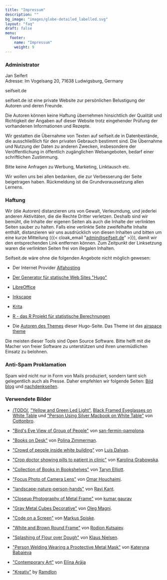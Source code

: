 ```yaml
---
title: "Impressum"
description: ""
bg_image: "images/globe-detailed_labelled.svg"
layout: "faq"
draft: false
menu:
  footer:
    name: "Impressum"
    weight: 9
---
```




### Administrator

Jan Seifert<br/>
Adresse: Im Vogelsang 20, 71638 Ludwigsburg, Germany<br/>

seifseit.de  

seifseit.de ist eine private Website zur persönlichen Belustigung der Autoren und deren Freunde.

Die Autoren können keine Haftung übernehmen hinsichtlich der Qualität und Richtigkeit der Angaben auf dieser Website trotz eingehender Prüfung der vorhandenen Informationen und Rezepte.

Wir gestatten die Übernahme von Texten auf seifseit.de in Datenbestände, die ausschließlich für den privaten Gebrauch bestimmt sind. Die Übernahme und Nutzung der Daten zu anderen Zwecken, insbesondere der Veröffentlichung in öffentlich zugänglichen Webangeboten, bedarf einer schriftlichen Zustimmung.

Bitte keine Anfragen zu Werbung, Marketing, Linktausch etc.

Wir wollen uns bei allen bedanken, die zur Verbesserung der Seite beigetragen haben. Rückmeldung ist die Grundvoraussetzung allen Lernens.



### Haftung

Wir (die Autoren) distanzieren uns von Gewalt, Verleumdung, und jederlei anderen Aktivitäten, die die Rechte Dritter verletzen. Deshalb sind wir bemüht, die Inhalte der eigenen Seiten als auch die Inhalte der verlinkten Seiten sauber zu halten. Falls eine verlinkte Seite zweifelhafte Inhalte enthält, distanzieren wir uns ausdrücklich von diesen Inhalten und bitten um eine kurze Mitteilung ({{< cloak_email "admin@seifseit.de" >}}), damit wir den entsprechenden Link entfernen können. Zum Zeitpunkt der Linksetzung waren die verlinkten Seiten frei von illegalen Inhalten.


Seifseit.de wäre ohne die folgenden Angebote nicht möglich gewesen:

* Der Internet Provider [Alfahosting](https://alfahosting.de/)  
  
* [Der Generator für statische Web Sites "Hugo"](https://gohugo.io/)  
* [LibreOffice](https://de.libreoffice.org)  
* [Inkscape](https://inkscape.org)  
* [Krita](https://krita.org)  
* [R - das R Projekt für statistische Berechnungen](http://www.r-project.org/)
* Die [Autoren des Themes](https://gethugothemes.com/) dieser Hugo-Seite. Das Theme ist das [airspace theme](https://github.com/themefisher/airspace-hugo)


Die meisten dieser Tools sind Open Source Software. Bitte helft mit die Macher von freier Software zu unterstützen und ihren unermüdlichen Einsatz zu belohnen.


### Anti-Spam Proklamation

Spam wird nicht nur in Form von Mails produziert, sondern tarnt sich gelegentlich auch als Presse. Daher empfehlen wir folgende Seiten: [Bild blog](www.bildblog.de) und [nachdenkseiten](www.nachdenkseiten.de).



### Verwendete Bilder

* [/TODO/](https://www.pexels.com/@cottonbro?utm_content=attributionCopyText&utm_medium=referral&utm_source=pexels), ["Yellow and Green Led Light"](https://images.pexels.com/photos/4835419/pexels-photo-4835419.jpeg), [Black Framed Eyeglasses on White Table](https://www.pexels.com/photo/black-framed-eyeglasses-on-white-table-5083246/)  und ["Person Using Silver Macbook on White Table"](https://www.pexels.com/photo/person-using-silver-macbook-on-white-table-4065897/) von [Cottonbro](https://www.pexels.com/@cottonbro).
  
* ["Bird's Eye View of Group of People"](https://www.pexels.com/photo/bird-s-eye-view-of-group-of-people-1299086/) von [san-fermin-pamplona](https://www.pexels.com/@san-fermin-pamplona-549332).
* ["Books on Desk"](https://www.pexels.com/photo/books-on-desk-3747295/) von [Polina Zimmerman](https://www.pexels.com/@polina-zimmerman).
* ["Crowd of people inside white building"](https://www.pexels.com/photo/crowd-of-people-inside-white-building-1770808/) von [Luis Dalvan](https://www.pexels.com/@luisdalvan).
* ["Crop doctor showing pills to patient in clinic"](https://www.pexels.com/photo/crop-doctor-showing-pills-to-patient-in-clinic-4021808/) von [Karolina Grabowska](https://www.pexels.com/@karolina-grabowska).
* ["Collection of Books in Bookshelves"](https://www.pexels.com/photo/collection-of-books-in-bookshelves-9565975/) von [Taryn Elliott](https://www.pexels.com/@taryn-elliott).
* ["Focus Photo of Camera Lens"](https://www.pexels.com/photo/focus-photo-of-camera-lens-752525/) von [Omar Houchaimi](https://www.pexels.com/@omarhouc).
* ["landscape-nature-person-hands"](https://www.pexels.com/photo/landscape-nature-person-hands-1927595/) von [Ravi Kant](https://www.pexels.com/@ravikant).
* ["Closeup Photography of Metal Frame"](https://www.pexels.com/photo/closeup-photography-of-metal-frame-352097/) von  [kumar gaurav](https://www.pexels.com/@gaurav007)
* ["Gray Metal Cubes Decorative"](https://www.pexels.com/photo/gray-metal-cubes-decorative-1005644/) von [Oleg Magni](https://www.pexels.com/@oleg-magni).
* ["Code on a Screen"](https://www.pexels.com/photo/code-on-a-screen-4383298/) von [Markus Spiske](https://www.pexels.com/@markusspiske).
* ["White and Brown Round Frame"](https://www.pexels.com/photo/white-and-brown-round-frame-7911758/) von [Rodion Kutsaiev](https://www.pexels.com/@frostroomhead).
* ["Splashing of Flour over Dough"](https://www.pexels.com/@klaus-nielsen) von [Klaus Nielsen](https://www.pexels.com/@klaus-nielsen).
* ["Person Welding Wearing a Prootective Metal Mask"](https://www.pexels.com/photo/person-welding-wearing-a-prootective-metal-mask-3158651/) von [Kateryna Babaieva](https://www.pexels.com/@kateryna-babaieva-1423213) 
* ["Contemporary Art"](https://www.pexels.com/photo/contemporary-art-3336447/) von [Elīna Arāja](https://www.pexels.com/@elina-araja-1743227)
* ["Kreativ"](https://pixabay.com/de/photos/kreativ-seien-sie-kreativ-schreiben-725811/) by [Ramdlon](https://pixabay.com/de/users/ramdlon-710044/)
